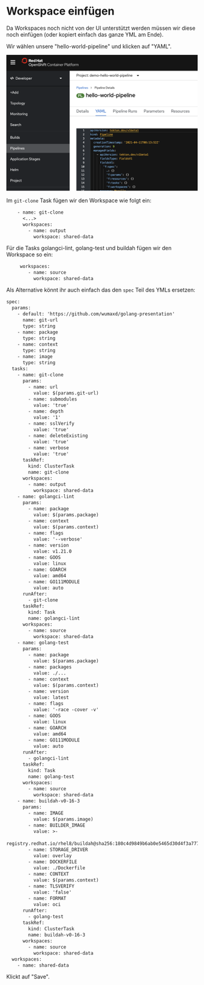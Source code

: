 # Workspace einfügen

Da Workspaces noch nicht von der UI unterstützt werden müssen wir diese noch einfügen \(oder kopiert einfach das ganze YML am Ende\).

Wir wählen unsere "hello-world-pipeline" und klicken auf "YAML".

![](../../../.gitbook/assets/screenshot-2021-04-14-at-22.26.23.png)

Im `git-clone` Task fügen wir den Workspace wie folgt ein:

```text
    - name: git-clone
      <...>
      workspaces:
        - name: output
          workspace: shared-data
```

Für die Tasks golangci-lint, golang-test und buildah fügen wir den Workspace so ein:

```text
     workspaces:
        - name: source
          workspace: shared-data
```

Als Alternative könnt ihr auch einfach das den `spec` Teil des YMLs ersetzen:

```text
spec:
  params:
    - default: 'https://github.com/wumaxd/golang-presentation'
      name: git-url
      type: string
    - name: package
      type: string
    - name: context
      type: string
    - name: image
      type: string
  tasks:
    - name: git-clone
      params:
        - name: url
          value: $(params.git-url)
        - name: submodules
          value: 'true'
        - name: depth
          value: '1'
        - name: sslVerify
          value: 'true'
        - name: deleteExisting
          value: 'true'
        - name: verbose
          value: 'true'
      taskRef:
        kind: ClusterTask
        name: git-clone
      workspaces:
        - name: output
          workspace: shared-data
    - name: golangci-lint
      params:
        - name: package
          value: $(params.package)
        - name: context
          value: $(params.context)
        - name: flags
          value: '--verbose'
        - name: version
          value: v1.21.0
        - name: GOOS
          value: linux
        - name: GOARCH
          value: amd64
        - name: GO111MODULE
          value: auto
      runAfter:
        - git-clone
      taskRef:
        kind: Task
        name: golangci-lint
      workspaces:
        - name: source
          workspace: shared-data
    - name: golang-test
      params:
        - name: package
          value: $(params.package)
        - name: packages
          value: ./...
        - name: context
          value: $(params.context)
        - name: version
          value: latest
        - name: flags
          value: '-race -cover -v'
        - name: GOOS
          value: linux
        - name: GOARCH
          value: amd64
        - name: GO111MODULE
          value: auto
      runAfter:
        - golangci-lint
      taskRef:
        kind: Task
        name: golang-test
      workspaces:
        - name: source
          workspace: shared-data
    - name: buildah-v0-16-3
      params:
        - name: IMAGE
          value: $(params.image)
        - name: BUILDER_IMAGE
          value: >-
            registry.redhat.io/rhel8/buildah@sha256:180c4d9849b6ab0e5465d30d4f3a77765cf0d852ca1cb1efb59d6e8c9f90d467
        - name: STORAGE_DRIVER
          value: overlay
        - name: DOCKERFILE
          value: ./Dockerfile
        - name: CONTEXT
          value: $(params.context)
        - name: TLSVERIFY
          value: 'false'
        - name: FORMAT
          value: oci
      runAfter:
        - golang-test
      taskRef:
        kind: ClusterTask
        name: buildah-v0-16-3
      workspaces:
        - name: source
          workspace: shared-data
  workspaces:
    - name: shared-data

```

Klickt auf "Save".

